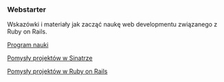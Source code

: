 ### Webstarter

Wskazówki i materiały jak zacząć naukę web developmentu związanego z Ruby on Rails.

[Program nauki](steps/index.md)

[Pomysły projektów w Sinatrze](ideas/sinatra.md)

[Pomysły projektów w Ruby on Rails](ideas/rails.md)
